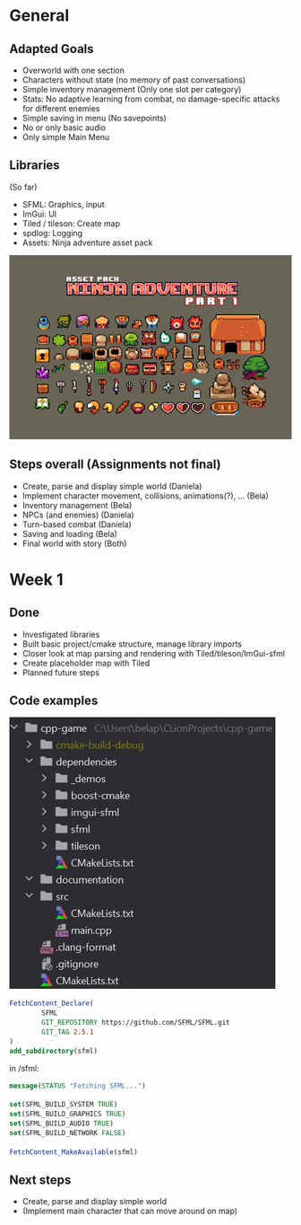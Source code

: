 # General

## Adapted Goals
- Overworld with one section
- Characters without state (no memory of past conversations)
- Simple inventory management (Only one slot per category)
- Stats: No adaptive learning from combat, no damage-specific attacks for different enemies
- Simple saving in menu (No savepoints)
- No or only basic audio
- Only simple Main Menu

## Libraries
(So far)
- SFML: Graphics, input
- ImGui: UI
- Tiled / tileson: Create map
- spdlog: Logging
- Assets: Ninja adventure asset pack

![](images/ninja_adventure_preview.png)

## Steps overall (Assignments not final)
- Create, parse and display simple world (Daniela)
- Implement character movement, collisions, animations(?), ... (Bela)
- Inventory management (Bela)
- NPCs (and enemies) (Daniela)
- Turn-based combat (Daniela)
- Saving and loading (Bela)
- Final world with story (Both)

# Week 1

## Done
- Investigated libraries
- Built basic project/cmake structure, manage library imports
- Closer look at map parsing and rendering with Tiled/tileson/ImGui-sfml
- Create placeholder map with Tiled
- Planned future steps

## Code examples
![](images/structure.jpg)

```cmake
FetchContent_Declare(
        SFML
        GIT_REPOSITORY https://github.com/SFML/SFML.git
        GIT_TAG 2.5.1
)
add_subdirectory(sfml)
```
in /sfml:
```cmake
message(STATUS "Fetching SFML...")

set(SFML_BUILD_SYSTEM TRUE)
set(SFML_BUILD_GRAPHICS TRUE)
set(SFML_BUILD_AUDIO TRUE)
set(SFML_BUILD_NETWORK FALSE)

FetchContent_MakeAvailable(sfml)
```

## Next steps
- Create, parse and display simple world
- (Implement main character that can move around on map)

